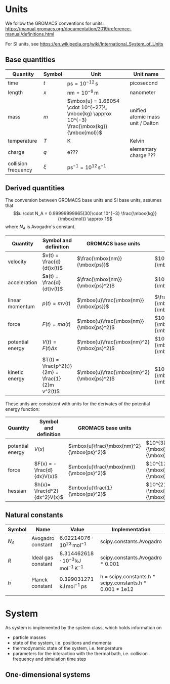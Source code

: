 
# Units

We follow the GROMACS conventions for units:
https://manual.gromacs.org/documentation/2019/reference-manual/definitions.html

For SI units, see
https://en.wikipedia.org/wiki/International_System_of_Units
## Base quantities
| Quantity | Symbol | Unit | Unit name |
| ---- | ---- | ---- | ---- |
| time | $t$ | $\mbox{ps}= 10^{-12}\, \mbox{s}$ | picosecond |
| length | $x$ | $\mbox{nm} = 10^{-9}\,\mbox{m}$ | nanometer |
| mass | $m$ | $\mbox{u} = 1.66054 \cdot 10^{−27}\,  \mbox{kg} \approx 10^{-3} \frac{\mbox{kg}}{\mbox{mol}}$ | unified atomic mass unit  / Dalton |
| temperature | $T$ | $\mbox{K}$ | Kelvin |
| charge | $q$ | e??? | elementary charge ??? |
| collision frequency | $\xi$ | $\mbox{ps}^{-1} = 10^{12}\, \mbox{s}^{-1}$ |  |

## Derived quantities
The conversion between GROMACS base units and SI base units, assumes that
$$u \cdot N_A = 0.99999999965(30)\cdot 10^{−3} \frac{\mbox{kg}}{\mbox{mol}} \approx 1$$
where $N_A$ is Avogadro's constant.

| Quantity | Symbol and definition | GROMACS base units | SI base units | Unit |
| ---- | ---- | ---- | ---- | ---- |
| velocity | $v(t) = \frac{d}{dt}x(t)$ | $\frac{\mbox{nm}}{\mbox{ps}}$ | $10^{3} \frac{\mbox{m}}{\mbox{s}}$ |  |
| acceleration | $a(t) = \frac{d}{dt}v(t)$ | $\frac{\mbox{nm}}{\mbox{ps}^2}$ | $10^{15} \frac{\mbox{m}}{\mbox{s}^2}$ |  |
| linear momentum | $p(t) = mv(t)$ | $\mbox{u}\frac{\mbox{nm}}{\mbox{ps}}$ | $\frac{\mbox{kg}}{\mbox{mol}}\frac{\mbox{m}}{\mbox{s}}$ |  |
| force | $F(t) = m a(t)$ | $\mbox{u}\frac{\mbox{nm}}{\mbox{ps}^2}$ | $10^{12} \frac{\mbox{kg}}{\mbox{mol}}\frac{\mbox{m}}{\mbox{s}^2}$ | $\frac{\mbox{kJ}}{\mbox{mol}\cdot\mbox{nm}}$ |
| potential energy | $V(t) = F(t)\Delta x$ | $\mbox{u}\frac{\mbox{nm}^2}{\mbox{ps}^2}$ | $10^{3} \frac{\mbox{kg}}{\mbox{mol}}\frac{\mbox{m}^2}{\mbox{s}^2}$ | $\frac{\mbox{kJ}}{\mbox{mol}}$ |
| kinetic energy | $T(t) = \frac{p^2(t)}{2m} = \frac{1}{2}m v^2(t)$ | $\mbox{u}\frac{\mbox{nm}^2}{\mbox{ps}^2}$ | $10^{3} \frac{\mbox{kg}}{\mbox{mol}}\frac{\mbox{m}^2}{\mbox{s}^2}$ | $\frac{\mbox{kJ}}{\mbox{mol}}$ |

These units are consistent with units for the derivates of the potential energy function:

| Quantity | Symbol and definition | GROMACS base units | SI base units | Unit |
| ---- | ---- | ---- | ---- | ---- |
| potential energy | $V(x)$ | $\mbox{u}\frac{\mbox{nm}^2}{\mbox{ps}^2}$ | $10^{3} \frac{\mbox{kg}}{\mbox{mol}}\frac{\mbox{m}^2}{\mbox{s}^2}$ | $\frac{\mbox{kJ}}{\mbox{mol}}$ |
| force | $F(x) = - \frac{d}{dx}V(x)$ | $\mbox{u}\frac{\mbox{nm}}{\mbox{ps}^2}$ | $10^{12}\frac{\mbox{kg}}{\mbox{mol}}\frac{\mbox{m}}{\mbox{s}^2}$ | $\frac{\mbox{kJ}}{\mbox{mol}\cdot\mbox{nm}}$ |
| hessian | $h(x)= \frac{d^2}{dx^2}V(x)$ | $\mbox{u}\frac{1}{\mbox{ps}^2}$ | $10^{21}\frac{\mbox{kg}}{\mbox{mol}}\frac{1}{\mbox{s}^2}$ | $\frac{\mbox{kJ}}{\mbox{mol}\cdot\mbox{nm}^2}$ |

## Natural constants
| Symbol | Name | Value | Implementation |
| ---- | ---- | ---- | ---- |
| $N_A$ | Avogadro constant | $6.02214076\cdot 10^{23} \, \mathrm{mol}^{-1}$ | scipy.constants.Avogadro |
| $R$ | Ideal gas constant | $8.314462618 \cdot 10^{-3}\, \mathrm{kJ}\, \mathrm{mol}^{-1}\, \mathrm{K}^{-1}$ | scipy.constants.Avogadro * 0.001 |
| $h$ | Planck constant | $0.399031271\,\mathrm{kJ}\,\mathrm{mol}^{−1}\,\mathrm{ps}$ | h = scipy.constants.h *  scipy.constants.h * 0.001 *  1e12 |
|  |  |  |  |

# System

As system is implemented by the system class, which holds information on 

- particle masses
- state of the system, i.e. positions and momenta
- thermodynamic state of the system, i.e. temperature 
- parameters for the interaction with the thermal bath, i.e. collision frequency and simulation time step

## One-dimensional systems

